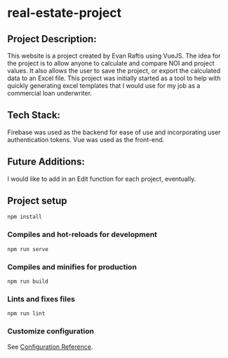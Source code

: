 # real-estate-project

## Project Description: 
This website is a project created by Evan Raftis using VueJS. The idea for the project is to allow anyone to calculate and compare NOI and project values. It also allows the user to save the project, or export the calculated data to an Excel file. This project was initially started as a tool to help with quickly generating excel templates that I would use for my job as a commercial loan underwriter. 

## Tech Stack: 
Firebase was used as the backend for ease of use and incorporating user authentication tokens. Vue was used as the front-end. 

## Future Additions: 
I would like to add in an Edit function for each project, eventually. 

## Project setup
```
npm install
```

### Compiles and hot-reloads for development
```
npm run serve
```

### Compiles and minifies for production
```
npm run build
```

### Lints and fixes files
```
npm run lint
```

### Customize configuration
See [Configuration Reference](https://cli.vuejs.org/config/).
